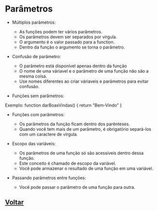 # Parâmetros

- Múltiplos parâmetros:

  - As funções podem ter vários parâmetros.
  - Os parâmetros devem ser separados por vírgula.
  - O argumento é o valor passado para a function.
  - Dentro da função o argumento se torna o parâmetro.

- Confusão de parâmetro:

  - O parâmetro está disponível apenas dentro da função
  - O nome de uma váriavel e o parâmetro de uma função não são a mesma coisa.
  - Use nomes diferentes ao criar váriaveis e parâmetros para evitar confusão.

- Funções sem parâmetros:

Exemplo: function darBoasVindas() {
  return "Bem-Vindo"
}

- Funções com parâmetros:

  - Os parâmetros da função ficam dentro dos parênteses.
  - Quando você tem mais de um parâmetro, é obrigatório separá-los com um caractere de vírgula.

- Escopo das variáveis:

  - Os parâmetros de uma função só são acessíveis dentro dessa função.
  - Este conceito é chamado de escopo da variável.
  - Você pode armazenar o resultado de uma função em uma variável.

- Passando parâmetros entre funções:

  - Você pode passar o parâmetro de uma função para outra.

## [Voltar](../README.md)
